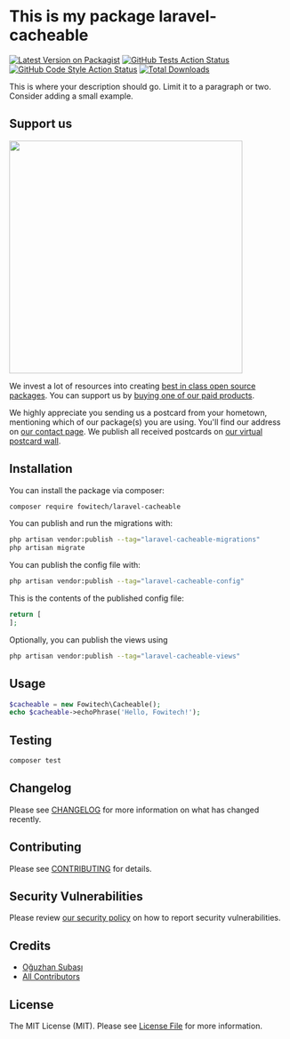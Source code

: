 # This is my package laravel-cacheable

[![Latest Version on Packagist](https://img.shields.io/packagist/v/fowitech/laravel-cacheable.svg?style=flat-square)](https://packagist.org/packages/fowitech/laravel-cacheable)
[![GitHub Tests Action Status](https://img.shields.io/github/actions/workflow/status/fowitech/laravel-cacheable/run-tests.yml?branch=main&label=tests&style=flat-square)](https://github.com/fowitech/laravel-cacheable/actions?query=workflow%3Arun-tests+branch%3Amain)
[![GitHub Code Style Action Status](https://img.shields.io/github/actions/workflow/status/fowitech/laravel-cacheable/fix-php-code-style-issues.yml?branch=main&label=code%20style&style=flat-square)](https://github.com/fowitech/laravel-cacheable/actions?query=workflow%3A"Fix+PHP+code+style+issues"+branch%3Amain)
[![Total Downloads](https://img.shields.io/packagist/dt/fowitech/laravel-cacheable.svg?style=flat-square)](https://packagist.org/packages/fowitech/laravel-cacheable)

This is where your description should go. Limit it to a paragraph or two. Consider adding a small example.

## Support us

[<img src="https://github-ads.s3.eu-central-1.amazonaws.com/laravel-cacheable.jpg?t=1" width="419px" />](https://spatie.be/github-ad-click/laravel-cacheable)

We invest a lot of resources into creating [best in class open source packages](https://spatie.be/open-source). You can support us by [buying one of our paid products](https://spatie.be/open-source/support-us).

We highly appreciate you sending us a postcard from your hometown, mentioning which of our package(s) you are using. You'll find our address on [our contact page](https://spatie.be/about-us). We publish all received postcards on [our virtual postcard wall](https://spatie.be/open-source/postcards).

## Installation

You can install the package via composer:

```bash
composer require fowitech/laravel-cacheable
```

You can publish and run the migrations with:

```bash
php artisan vendor:publish --tag="laravel-cacheable-migrations"
php artisan migrate
```

You can publish the config file with:

```bash
php artisan vendor:publish --tag="laravel-cacheable-config"
```

This is the contents of the published config file:

```php
return [
];
```

Optionally, you can publish the views using

```bash
php artisan vendor:publish --tag="laravel-cacheable-views"
```

## Usage

```php
$cacheable = new Fowitech\Cacheable();
echo $cacheable->echoPhrase('Hello, Fowitech!');
```

## Testing

```bash
composer test
```

## Changelog

Please see [CHANGELOG](CHANGELOG.md) for more information on what has changed recently.

## Contributing

Please see [CONTRIBUTING](CONTRIBUTING.md) for details.

## Security Vulnerabilities

Please review [our security policy](../../security/policy) on how to report security vulnerabilities.

## Credits

- [Oğuzhan Subaşı](https://github.com/subasioguz)
- [All Contributors](../../contributors)

## License

The MIT License (MIT). Please see [License File](LICENSE.md) for more information.

